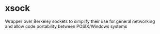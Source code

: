 # xsock
Wrapper over Berkeley sockets to simplify their use for general networking and allow code portability between POSIX/Windows systems
